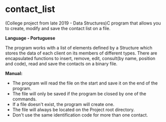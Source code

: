 # contact_list
(College project from late 2019 - Data Structures)C program that allows you to create, modify and save the contact list on a file.

**Language - Portuguese**

The program works with a list of elements defined by a Structure which stores the data of each client on its members of different types.
There are encapsulated functions to insert, remove, edit, consult(by name, position and code), read and save the contacts on a  binary file.

**Manual:**

- The program will read the file on the start and save it on the end of the program. 
- The file will only be saved if the program be closed by one of the commands. 
- If a file doesn't exist, the program will create one. 
- The file will always be located on the Project root directory.
- Don't use the same identification code for more than one contact. 
